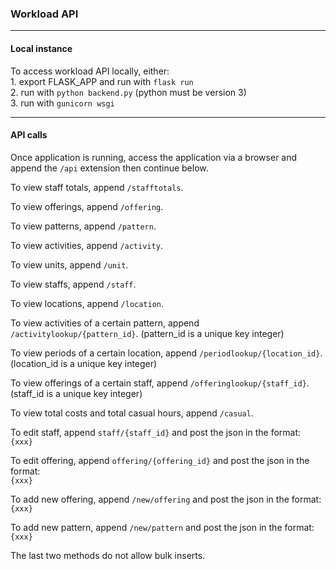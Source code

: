 ### Workload API
---

#### Local instance

To access workload API locally, either:  
    1. export FLASK_APP and run with `flask run`  
    2. run with `python backend.py` (python must be version 3)  
    3. run with `gunicorn wsgi`  

---

#### API calls

Once application is running, access the application via a browser and append the `/api` extension then continue below.

To view staff totals, append `/stafftotals`.

To view offerings, append `/offering`.

To view patterns, append `/pattern`.

To view activities, append `/activity`.

To view units, append `/unit`.

To view staffs, append `/staff`.

To view locations, append `/location`.

To view activities of a certain pattern, append `/activitylookup/{pattern_id}`. (pattern_id is a unique key integer)

To view periods of a certain location, append `/periodlookup/{location_id}`. (location_id is a unique key integer)

To view offerings of a certain staff, append `/offeringlookup/{staff_id}`. (staff_id is a unique key integer)

To view total costs and total casual hours, append `/casual`.

To edit staff, append `staff/{staff_id}` and post the json in the format:  
`{xxx}`

To edit offering, append `offering/{offering_id}` and post the json in the format:  
`{xxx}`

To add new offering, append `/new/offering` and post the json in the format:  
`{xxx}`

To add new pattern, append `/new/pattern` and post the json in the format:  
`{xxx}`

The last two methods do not allow bulk inserts.

